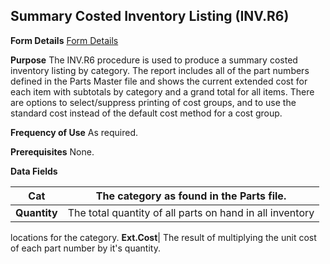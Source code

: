 ## Summary Costed Inventory Listing (INV.R6)
<PageHeader />

**Form Details**
[Form Details](../INV-R6-1/README.md)

**Purpose**
The INV.R6 procedure is used to produce a summary costed inventory listing by
category. The report includes all of the part numbers defined in the Parts
Master file and shows the current extended cost for each item with subtotals
by category and a grand total for all items.
There are options to select/suppress printing of cost groups, and to use the
standard cost instead of the default cost method for a cost group.

**Frequency of Use**
As required.

**Prerequisites**
None.

**Data Fields**

| **Cat**      | The category as found in the Parts file.                 |
| ------------ | -------------------------------------------------------- |
| **Quantity** | The total quantity of all parts on hand in all inventory |
locations for the category.
**Ext.Cost**|  The result of multiplying the unit cost of each part number by
it's quantity.

<badge text= "Version 8.10.57 " vertical="middle" />

<PageFooter />
